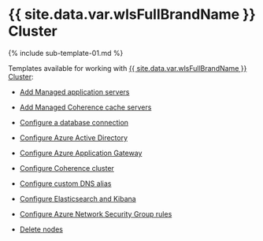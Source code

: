 <!--
Copyright (c) 2021, Oracle and/or its affiliates.
Licensed under the Universal Permissive License v 1.0 as shown at https://oss.oracle.com/licenses/upl.
-->

# {{ site.data.var.wlsFullBrandName }} Cluster

{% include sub-template-01.md %}

Templates available for working with [{{ site.data.var.wlsFullBrandName }} Cluster](https://portal.azure.com/#create/oracle.20191007-arm-oraclelinux-wls-cluster20191007-arm-oraclelinux-wls-cluster):

* [Add Managed application servers](addnode.md)

* [Add Managed Coherence cache servers](addnode-coherence.md)

* [Configure a database connection](dbTemplate.md)

* [Configure Azure Active Directory](aadNestedTemplate.md)

* [Configure Azure Application Gateway](appGatewayNestedTemplate.md)

* [Configure Coherence cluster](coherenceTemplate.md)

* [Configure custom DNS alias](customDNSTemplate.md)

* [Configure Elasticsearch and Kibana](elkNestedTemplate.md)

* [Configure Azure Network Security Group rules](nsgRulesTemplate.md)

* [Delete nodes](deletenode.md)